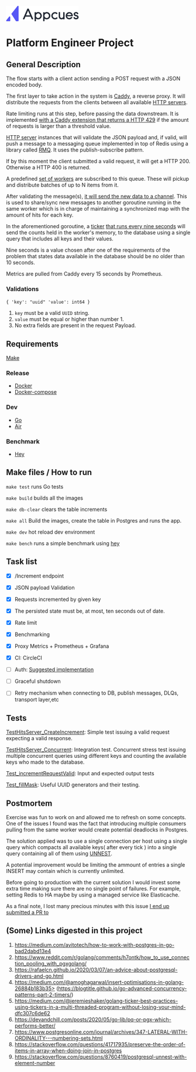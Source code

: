 ![Appcues Image](./images/appcues.png "Appcues Image")

# Platform Engineer Project

## General Description

The flow starts with a client action sending a POST request with a JSON encoded body.

The first layer to take action in the system is [Caddy](https://caddyserver.com/), a reverse proxy. It will distribute the requests from the clients between all available [HTTP servers](https://github.com/ezeql/kv-service/blob/master/cmd/server/main.go).

Rate limiting runs at this step, before passing the data downstream. It is implemented [with a Caddy extension that returns a HTTP 429](https://github.com/ezeql/kv-service/blob/master/caddy/Caddyfile#L11) if the amount of requests is larger than a threshold value.

[HTTP server](https://github.com/ezeql/kv-service/blob/master/cmd/server/main.go) instances that will validate the JSON payload and, if valid, will push a message to a messaging queue implemented in top of Redis using a library called [RMQ](https://github.com/adjust/rmq). It uses the publish-subscribe pattern.

If by this moment the client submitted a valid request, it will get a HTTP 200.
Otherwise a HTTP 400 is returned.

A predefined [set of workers](https://github.com/ezeql/kv-service/blob/master/cmd/worker-db/main.go) are subscribed to this queue.
These will pickup and distribute batches of up to N items from it.

After validating the message(s), [it will send the new data to a channel](https://github.com/ezeql/kv-service/blob/master/internal/storage/consumer.go#L62). This is used to share/sync new messages to another goroutine running in the same worker which is in charge of maintaining a synchronized map with the amount of hits for each key.

In the aforementioned goroutine, a [ticker](https://gobyexample.com/tickers) [that runs every nine seconds](https://github.com/ezeql/kv-service/blob/master/internal/storage/consumer.go#L29) will send the counts held in the worker's memory, to the database using a single query that includes all keys and their values.

Nine seconds is a value chosen after one of the requirements of the problem that states data available in the database should be no older than 10 seconds.

Metrics are pulled from Caddy every 15 seconds by Prometheus.

### Validations

`{
    'key': "uuid"
    'value': int64
}`

1. `key` must be a valid `UUID` string.
2. `value` must be equal or higher than number 1.
3. No extra fields are present in the request Payload.

## Requirements

[Make](https://en.wikipedia.org/wiki/Make_(software))

### Release

- [Docker](https://docs.docker.com/get-docker/)
- [Docker-compose](https://docs.docker.com/compose/install/)

### Dev

- [Go](https://golang.org/doc/install)
- [Air](https://github.com/cosmtrek/air)

### Benchmark

- [Hey](https://github.com/rakyll/hey)

## Make files / How to run

```make test``` runs Go tests

```make build``` builds all the images

```make db-clear``` clears the table increments

```make all``` Build the images, create the table in Postgres and runs the app.

```make dev``` hot reload dev environment

```make bench``` runs a simple benchmark using [hey](https://github.com/rakyll/hey)

## Task list

- [x] /Increment endpoint
- [x] JSON payload Validation
- [x] Requests incremented by given key
- [x] The persisted state must be, at most, ten seconds out of date.
- [x] Rate limit
- [x] Benchmarking
- [x] Proxy Metrics + Prometheus + Grafana
- [x] CI: CircleCI 
- [ ] Auth: [Suggested implementation](https://github.com/ezeql/kv-service/blob/master/caddy/Dockerfile#L8)
- [ ] Graceful shutdown
- [ ] Retry mechanism when connecting to DB, publish messages, DLQs, transport layer,etc


## Tests

[TestHitsServer_CreateIncrement](https://github.com/ezeql/kv-service/blob/master/internal/hits/handlers/post_test.go#L113): Simple test issuing a valid request expecting a  valid response.


[TestHitsServer_Concurrent](https://github.com/ezeql/kv-service/blob/master/internal/hits/handlers/post_test.go#L146): Integration test. Concurrent stress test issuing multiple concurrent queries using different keys and counting the available keys who made to the database.

[Test_incrementRequestValid](https://github.com/ezeql/kv-service/blob/master/internal/incrementsrv/increment_test.go#L16): Input and expected output tests

[Test_fillMask](https://github.com/ezeql/kv-service/blob/master/testdata/values_test.go): Useful UUID generators and their testing.





## Postmortem

Exercise was fun to work on and allowed me to refresh on some concepts.
One of the issues I found was the fact that introducing multiple consumers pulling from the same worker would create potential deadlocks in Postgres.


The solution applied was to use a single connection per host using a single query which compacts all available keys( after every tick ) into a single query containing all of them using [UNNEST](https://stackoverflow.com/questions/20815028/how-do-i-insert-multiple-values-into-a-postgres-table-at-once).

A potential improvement would be limiting the ammount of entries a single INSERT may contain which is  currently unlimited.

Before going to production with the current solution I would invest some extra time making sure there are no single point of failures. For example, setting Redis to HA maybe by using a managed service like Elasticache.

As a final note, I lost many precious minutes with this issue [I end up submitted a PR to ](https://github.com/rakyll/hey/pull/242)
## (Some) Links digested in this project

1. https://medium.com/avitotech/how-to-work-with-postgres-in-go-bad2dabd13e4
2. https://www.reddit.com/r/golang/comments/h7ontk/how_to_use_connection_pooling_with_pgxgolang/
3. https://rafaelcn.github.io/2020/03/07/an-advice-about-postgresql-drivers-and-go.html
4. https://medium.com/@amoghagarwal/insert-optimisations-in-golang-26884b183b35>
(https://blogtitle.github.io/go-advanced-concurrency-patterns-part-2-timers/)
5. https://medium.com/@jeremieshaker/golang-ticker-best-practices-using-tickers-in-a-multi-threaded-program-without-losing-your-mind-dfc307c6de62
6. https://devandchill.com/posts/2020/05/go-lib/pq-or-pgx-which-performs-better/
7. https://www.postgresonline.com/journal/archives/347-LATERAL-WITH-ORDINALITY---numbering-sets.html
8. https://stackoverflow.com/questions/41717935/preserve-the-order-of-items-in-array-when-doing-join-in-postgres
9. https://stackoverflow.com/questions/8760419/postgresql-unnest-with-element-number
